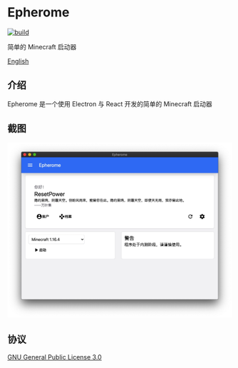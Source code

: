 # Epherome

[![build](https://github.com/ResetPower/Epherome/actions/workflows/build.yml/badge.svg)](https://github.com/ResetPower/Epherome/actions/workflows/build.yml)

简单的 Minecraft 启动器

[English](README.md)

## 介绍

Epherome 是一个使用 Electron 与 React 开发的简单的 Minecraft 启动器

## 截图

![alt](../assets/HomePage_zh_cn.jpg)

## 协议

[GNU General Public License 3.0](LICENSE)
